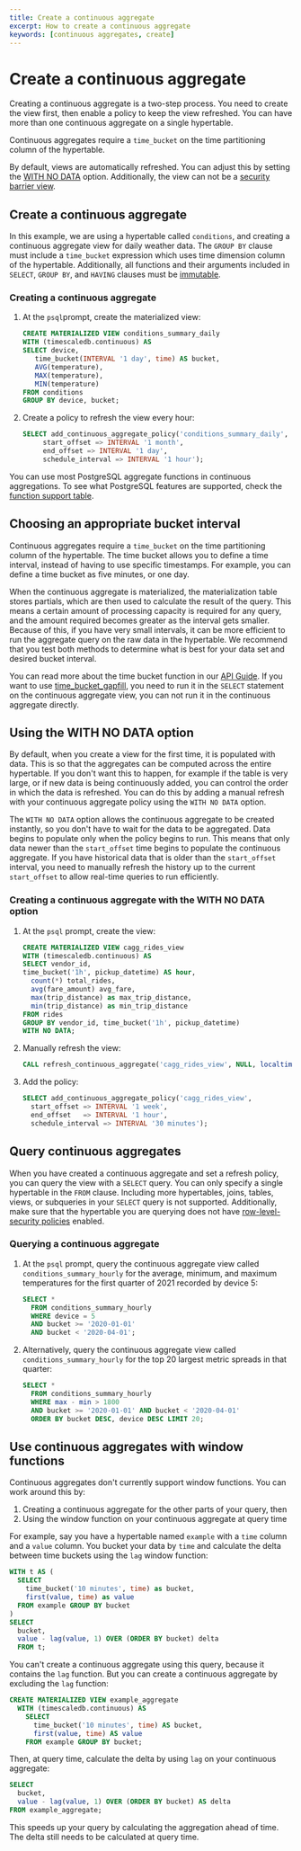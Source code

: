 ```yaml
---
title: Create a continuous aggregate
excerpt: How to create a continuous aggregate
keywords: [continuous aggregates, create]
---
```


# Create a continuous aggregate
Creating a continuous aggregate is a two-step process. You need to create the
view first, then enable a policy to keep the view refreshed. You can have more
than one continuous aggregate on a single hypertable.

Continuous aggregates require a `time_bucket` on the time partitioning column of
the hypertable.

By default, views are automatically refreshed. You can adjust this by setting
the [WITH NO DATA](#using-the-with-no-data-option) option. Additionally, the
view can not be a [security barrier view][postgres-security-barrier].

## Create a continuous aggregate
In this example, we are using a hypertable called `conditions`, and creating a
continuous aggregate view for daily weather data. The `GROUP BY` clause must
include a `time_bucket` expression which uses time dimension column of the
hypertable. Additionally, all functions and their arguments included in
`SELECT`, `GROUP BY`, and `HAVING` clauses must be
[immutable][postgres-immutable].

<procedure>

### Creating a continuous aggregate
1.  At the `psql`prompt, create the materialized view:
    ```sql
    CREATE MATERIALIZED VIEW conditions_summary_daily
    WITH (timescaledb.continuous) AS
    SELECT device,
       time_bucket(INTERVAL '1 day', time) AS bucket,
       AVG(temperature),
       MAX(temperature),
       MIN(temperature)
    FROM conditions
    GROUP BY device, bucket;
    ```
1.  Create a policy to refresh the view every hour:
    ```sql
    SELECT add_continuous_aggregate_policy('conditions_summary_daily',
	     start_offset => INTERVAL '1 month',
	     end_offset => INTERVAL '1 day',
	     schedule_interval => INTERVAL '1 hour');
    ```

</procedure>

You can use most PostgreSQL aggregate functions in continuous aggregations. To
see what PostgreSQL features are supported, check the
[function support table][cagg-function-support].

## Choosing an appropriate bucket interval
Continuous aggregates require a `time_bucket` on the time partitioning column of
the hypertable. The time bucket allows you to define a time interval, instead of
having to use specific timestamps. For example, you can define a time bucket as
five minutes, or one day.

When the continuous aggregate is materialized, the materialization table stores
partials, which are then used to calculate the result of the query. This means a
certain amount of processing capacity is required for any query, and the amount
required becomes greater as the interval gets smaller. Because of this, if you
have very small intervals, it can be more efficient to run the aggregate query
on the raw data in the hypertable. We recommend that you test both methods to
determine what is best for your data set and desired bucket interval.

You can read more about the time bucket function in
our [API Guide][api-time-bucket]. If you want to use
[time_bucket_gapfill][api-time-bucket-gapfill], you need to run it in the
`SELECT` statement on the continuous aggregate view, you can not run it in the
continuous aggregate directly.

## Using the WITH NO DATA option
By default, when you create a view for the first time, it is populated with
data. This is so that the aggregates can be computed across the entire
hypertable. If you don't want this to happen, for example if the table is very
large, or if new data is being continuously added, you can control the order in
which the data is refreshed. You can do this by adding a manual refresh with
your continuous aggregate policy using the `WITH NO DATA` option.

The `WITH NO DATA` option allows the continuous aggregate to be created
instantly, so you don't have to wait for the data to be aggregated. Data begins
to populate only when the policy begins to run. This means that only data newer
than the `start_offset` time begins to populate the continuous aggregate. If you
have historical data that is older than the `start_offset` interval, you need to
manually refresh the history up to the current `start_offset` to allow real-time
queries to run efficiently.

<procedure>

### Creating a continuous aggregate with the WITH NO DATA option
1.  At the `psql` prompt, create the view:
    ```sql
    CREATE MATERIALIZED VIEW cagg_rides_view
    WITH (timescaledb.continuous) AS
    SELECT vendor_id,
    time_bucket('1h', pickup_datetime) AS hour,
      count(*) total_rides,
      avg(fare_amount) avg_fare,
      max(trip_distance) as max_trip_distance,
      min(trip_distance) as min_trip_distance
    FROM rides
    GROUP BY vendor_id, time_bucket('1h', pickup_datetime)
    WITH NO DATA;
    ```
1.  Manually refresh the view:
    ```sql
    CALL refresh_continuous_aggregate('cagg_rides_view', NULL, localtimestamp - INTERVAL '1 week');
    ```
1.  Add the policy:
    ```sql
    SELECT add_continuous_aggregate_policy('cagg_rides_view',
      start_offset => INTERVAL '1 week',
      end_offset   => INTERVAL '1 hour',
      schedule_interval => INTERVAL '30 minutes');
    ```
  
</procedure>

## Query continuous aggregates
When you have created a continuous aggregate and set a refresh policy, you can
query the view with a `SELECT` query. You can only specify a single hypertable
in the `FROM` clause. Including more hypertables, joins, tables, views, or
subqueries in your `SELECT` query is not supported. Additionally, make sure that
the hypertable you are querying does not have [row-level-security
policies][postgres-rls] enabled.

<procedure>

### Querying a continuous aggregate
1.  At the `psql` prompt, query the continuous aggregate view called
    `conditions_summary_hourly` for the average, minimum, and maximum
    temperatures for the first quarter of 2021 recorded by device 5:
    ```sql
    SELECT *
      FROM conditions_summary_hourly
      WHERE device = 5
      AND bucket >= '2020-01-01'
      AND bucket < '2020-04-01';
    ```
1.  Alternatively, query the continuous aggregate view called
    `conditions_summary_hourly` for the top 20 largest metric spreads in that
    quarter:
    ```sql
    SELECT *
      FROM conditions_summary_hourly
      WHERE max - min > 1800
      AND bucket >= '2020-01-01' AND bucket < '2020-04-01'
      ORDER BY bucket DESC, device DESC LIMIT 20;
    ```

</procedure>

## Use continuous aggregates with window functions
Continuous aggregates don't currently support window functions. You can work
around this by:
1.  Creating a continuous aggregate for the other parts of your query, then
1.  Using the window function on your continuous aggregate at query time

For example, say you have a hypertable named `example` with a `time` column and
a `value` column. You bucket your data by `time` and calculate the delta between
time buckets using the `lag` window function:
```sql
WITH t AS (
  SELECT
    time_bucket('10 minutes', time) as bucket,
    first(value, time) as value
  FROM example GROUP BY bucket
)
SELECT
  bucket,
  value - lag(value, 1) OVER (ORDER BY bucket) delta
  FROM t;
```

You can't create a continuous aggregate using this query, because it contains
the `lag` function. But you can create a continuous aggregate by excluding the
`lag` function:

```sql
CREATE MATERIALIZED VIEW example_aggregate
  WITH (timescaledb.continuous) AS
    SELECT
      time_bucket('10 minutes', time) AS bucket,
      first(value, time) AS value
    FROM example GROUP BY bucket;
```

Then, at query time, calculate the delta by using `lag` on your continuous
aggregate:

```sql
SELECT
  bucket,
  value - lag(value, 1) OVER (ORDER BY bucket) AS delta
FROM example_aggregate;
```

This speeds up your query by calculating the aggregation ahead of time. The
delta still needs to be calculated at query time.

[api-time-bucket-gapfill]: /api/:currentVersion:/hyperfunctions/gapfilling-interpolation/time_bucket_gapfill/
[api-time-bucket]: /api/:currentVersion:/hyperfunctions/time_bucket/
[cagg-function-support]: /timescaledb/:currentVersion:/how-to-guides/continuous-aggregates/about-continuous-aggregates/#function-support
[postgres-immutable]: https://www.postgresql.org/docs/current/xfunc-volatility.html
[postgres-parallel-agg]: https://www.postgresql.org/docs/current/parallel-plans.html#PARALLEL-AGGREGATION
[postgres-rls]: https://www.postgresql.org/docs/current/ddl-rowsecurity.html
[postgres-security-barrier]: https://www.postgresql.org/docs/current/rules-privileges.html
